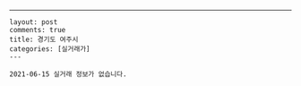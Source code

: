 ---
    layout: post
    comments: true
    title: 경기도 여주시
    categories: [실거래가]
    ---

    2021-06-15 실거래 정보가 없습니다.

    